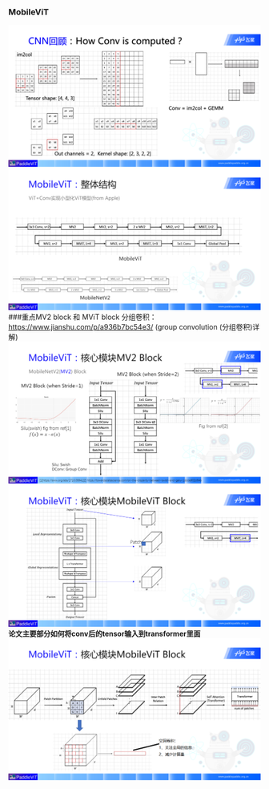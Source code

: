 ### MobileViT
![图片](./how_conv_is_computed.png)
![图片](./整体结构.png)
###重点MV2 block 和 MViT block
分组卷积：https://www.jianshu.com/p/a936b7bc54e3/ (group convolution (分组卷积)详解)
![图片](./MV2_block.png)
![图片](./MobileViT_block.png)
<b>论文主要部分如何将conv后的tensor输入到transformer里面</b>
![图片](./如何将conv后的tensor输入到transformer里面.png)